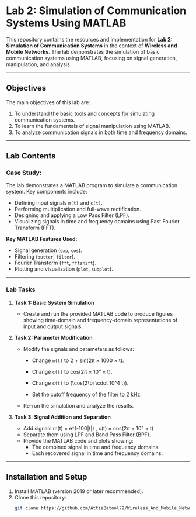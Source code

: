 # Lab 2: Simulation of Communication Systems Using MATLAB  
 
This repository contains the resources and implementation for **Lab 2: Simulation of Communication Systems** in the context of **Wireless and Mobile Networks**. The lab demonstrates the simulation of basic communication systems using MATLAB, focusing on signal generation, manipulation, and analysis.  

---

## Objectives  
The main objectives of this lab are:  
1. To understand the basic tools and concepts for simulating communication systems.  
2. To learn the fundamentals of signal manipulation using MATLAB.  
3. To analyze communication signals in both time and frequency domains.  

---

## Lab Contents  

### **Case Study:**
The lab demonstrates a MATLAB program to simulate a communication system. Key components include:  
- Defining input signals `m(t)` and `c(t)`.  
- Performing multiplication and full-wave rectification.  
- Designing and applying a Low Pass Filter (LPF).  
- Visualizing signals in time and frequency domains using Fast Fourier Transform (FFT).  

**Key MATLAB Features Used:**  
- Signal generation (`exp`, `cos`).  
- Filtering (`butter`, `filter`).  
- Fourier Transform (`fft`, `fftshift`).  
- Plotting and visualization (`plot`, `subplot`).  

---

### **Lab Tasks**  
1. **Task 1: Basic System Simulation**  
   - Create and run the provided MATLAB code to produce figures showing time-domain and frequency-domain representations of input and output signals.  

2. **Task 2: Parameter Modification**  
   - Modify the signals and parameters as follows:  
     - Change  `m(t)` to 2 + sin(2π × 1000 × t).  
     - Change  `c(t)` to cos(2π × 10⁴ × t).

     - Change `c(t)` to \(\cos(2\pi \cdot 10^4 t)\).  
     - Set the cutoff frequency of the filter to 2 kHz.  
   - Re-run the simulation and analyze the results.  

3. **Task 3: Signal Addition and Separation**  
   - Add signals m(t) = e^(-100|t|) , c(t) = cos(2π × 10³ × t)
   - Separate them using LPF and Band Pass Filter (BPF).  
   - Provide the MATLAB code and plots showing:  
     - The combined signal in time and frequency domains.  
     - Each recovered signal in time and frequency domains.  

---

## Installation and Setup  
1. Install MATLAB (version 2019 or later recommended).  
2. Clone this repository:  
   ```bash
   git clone https://github.com/AttiaBatool79/Wireless_And_Mobile_Network.git

